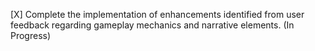 [X] Complete the implementation of enhancements identified from user feedback regarding gameplay mechanics and narrative elements. (In Progress)